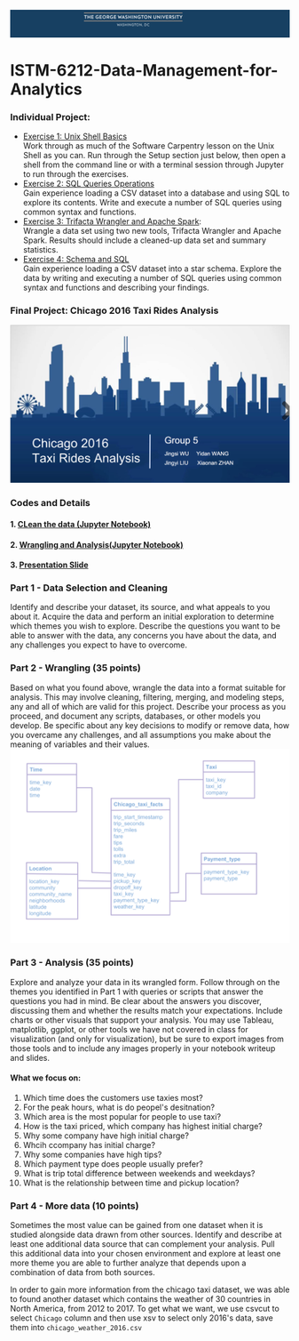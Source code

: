 ![GWU cover](https://github.com/Abby7LIU/DNSC-6211-Programming-for-Business-Analytics/blob/master/GWU.png)
# ISTM-6212-Data-Management-for-Analytics
### Individual Project:
- [Exercise 1: Unix Shell Basics](https://github.com/Abby7LIU/ISTM-6212-Data-Management-for-Analytics/blob/master/G4420603_HW1.ipynb)         
Work through as much of the Software Carpentry lesson on the Unix Shell as you can. Run through the Setup section just below, then open a shell from the command line or with a terminal session through Jupyter to run through the exercises.
- [Exercise 2: SQL Queries Operations](https://github.com/Abby7LIU/ISTM-6212-Data-Management-for-Analytics/blob/master/A2_Abby(Jingyi)%20Liu.ipynb)          
Gain experience loading a CSV dataset into a database and using SQL to explore its contents. Write and execute a number of SQL queries using common syntax and functions.
- [Exercise 3: Trifacta Wrangler and Apache Spark](https://github.com/Abby7LIU/ISTM-6212-Data-Management-for-Analytics/blob/master/e3_G44206031.ipynb):     
Wrangle a data set using two new tools, Trifacta Wrangler and Apache Spark. Results should include a cleaned-up data set and summary statistics.
- [Exercise 4: Schema and SQL](https://github.com/Abby7LIU/ISTM-6212-Data-Management-for-Analytics/blob/master/assignment4-AbbyLiu.ipynb)    
Gain experience loading a CSV dataset into a star schema. Explore the data by writing and executing a number of SQL queries using common syntax and functions and describing your findings.

### Final Project: Chicago 2016 Taxi Rides Analysis 
![Project Cover](https://github.com/Abby7LIU/ISTM-6212-Data-Management-for-Analytics/blob/master/Project%20Cover.png)
### Codes and Details
#### 1. [CLean the data (Jupyter Notebook)](https://github.com/Abby7LIU/ISTM-6212-Data-Management-for-Analytics/blob/master/Part1%20Clean%20the%20data.ipynb)
#### 2. [Wrangling and Analysis(Jupyter Notebook)](https://github.com/Abby7LIU/ISTM-6212-Data-Management-for-Analytics/blob/master/Part1-Part4.ipynb)
#### 3. [Presentation Slide](https://github.com/Abby7LIU/ISTM-6212-Data-Management-for-Analytics/blob/master/ChicagoTaxislides.pdf)
### Part 1 - Data Selection and Cleaning
Identify and describe your dataset, its source, and what appeals to you about it. Acquire the data and perform an initial exploration to determine which themes you wish to explore. Describe the questions you want to be able to answer with the data, any concerns you have about the data, and any challenges you expect to have to overcome.
### Part 2 - Wrangling (35 points)
Based on what you found above, wrangle the data into a format suitable for analysis. This may involve cleaning, filtering, merging, and modeling steps, any and all of which are valid for this project. Describe your process as you proceed, and document any scripts, databases, or other models you develop. Be specific about any key decisions to modify or remove data, how you overcame any challenges, and all assumptions you make about the meaning of variables and their values.
![Schema](https://github.com/Abby7LIU/ISTM-6212-Data-Management-for-Analytics/blob/master/Schema.png)
### Part 3 - Analysis (35 points)
Explore and analyze your data in its wrangled form.  Follow through on the themes you identified in Part 1 with queries or scripts that answer the questions you had in mind.  Be clear about the answers you discover, discussing them and whether the results match your expectations.  Include charts or other visuals that support your analysis.  You may use Tableau, matplotlib, ggplot, or other tools we have not covered in class for visualization (and only for visualization), but be sure to export images from those tools and to include any images properly in your notebook writeup and slides.
#### What we focus on:
1. Which time does the customers use taxies most?
2. For the peak hours, what is do peopel's desitnation?
3. Which area is the most popular for people to use taxi?
4. How is the taxi priced, which company has highest initial charge?
5. Why some company have high initial charge?
6. Whcih ccompany has initial charge?
7. Why some companies have high tips?
8. Which payment type does people usually prefer?
9. What is trip total difference between weekends and weekdays?
10. What is the relationship between time and pickup location?

### Part 4 - More data (10 points)

Sometimes the most value can be gained from one dataset when it is studied alongside data drawn from other sources.  Identify and describe at least one additional data source that can complement your analysis.  Pull this additional data into your chosen environment and explore at least one more theme you are able to further analyze that depends upon a combination of data from both sources.

In order to gain more information from the chicago taxi dataset, we was able to found another dataset which contains the weather of 30 countries in North America, from 2012 to 2017. To get what we want, we use csvcut to select `Chicago` column and then use xsv to select only 2016's data, save them into `chicago_weather_2016.csv`
